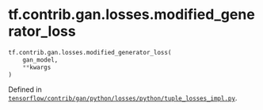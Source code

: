 <div itemscope itemtype="http://developers.google.com/ReferenceObject">
<meta itemprop="name" content="tf.contrib.gan.losses.modified_generator_loss" />
</div>

# tf.contrib.gan.losses.modified_generator_loss

``` python
tf.contrib.gan.losses.modified_generator_loss(
    gan_model,
    **kwargs
)
```



Defined in [`tensorflow/contrib/gan/python/losses/python/tuple_losses_impl.py`](https://www.tensorflow.org/code/tensorflow/contrib/gan/python/losses/python/tuple_losses_impl.py).


